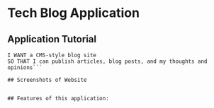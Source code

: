 # Tech Blog Application 

## Application Tutorial

```AS A developer who writes about tech
I WANT a CMS-style blog site
SO THAT I can publish articles, blog posts, and my thoughts and opinions```

## Screenshots of Website


## Features of this application:
